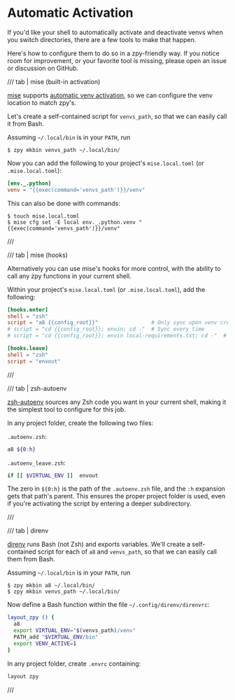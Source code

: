 # Automatic Activation

If you'd like your shell to automatically activate and deactivate venvs
when you switch directories, there are a few tools to make that happen.

Here's how to configure them to do so in a zpy-friendly way.
If you notice room for improvement, or your favorite tool is missing,
please open an issue or discussion on GitHub.

/// tab | mise (built-in activation)

[mise](https://mise.jdx.dev/) supports
[automatic venv activation](https://mise.jdx.dev/lang/python.html#automatic-virtualenv-activation),
so we can configure the venv location to match zpy's.

Let's create a self-contained script for `venvs_path`,
so that we can easily call it from Bash.

Assuming `~/.local/bin` is in your `PATH`, run

```console
$ zpy mkbin venvs_path ~/.local/bin/
```

Now you can add the following to your project's `mise.local.toml` (or `.mise.local.toml`):

```toml
[env._.python]
venv = "{{exec(command='venvs_path')}}/venv"
```

This can also be done with commands:

```console
$ touch mise.local.toml
$ mise cfg set -E local env._.python.venv "{{exec(command='venvs_path')}}/venv"
```

///

/// tab | mise (hooks)

Alternatively you can use mise's hooks for more control,
with the ability to call any zpy functions in your current shell.

Within your project's `mise.local.toml` (or `.mise.local.toml`), add the following:

```toml
[hooks.enter]
shell = "zsh"
script = "a8 {{config_root}}"                 # Only sync upon venv creation
# script = "cd {{config_root}}; envin; cd -"  # Sync every time
# script = "cd {{config_root}}; envin local-requirements.txt; cd -"  # Sync to specific lockfile

[hooks.leave]
shell = "zsh"
script = "envout"
```

///

/// tab | zsh-autoenv

[zsh-autoenv](https://github.com/Tarrasch/zsh-autoenv)
sources any Zsh code you want in your current shell,
making it the simplest tool to configure for this job.

In any project folder, create the following two files:

`.autoenv.zsh`:

```zsh
a8 ${0:h}
```

`.autoenv_leave.zsh`:

```zsh
if [[ $VIRTUAL_ENV ]]  envout
```

The zero in `${0:h}` is the path of the `.autoenv.zsh` file,
and the `:h` expansion gets that path's parent.
This ensures the proper project folder is used,
even if you're activating the script by entering a deeper subdirectory.

///

/// tab | direnv

[direnv](https://github.com/direnv/direnv/)
runs Bash (not Zsh) and exports variables.
We'll create a self-contained script for each of `a8` and `venvs_path`,
so that we can easily call them from Bash.

Assuming `~/.local/bin` is in your `PATH`, run

```console
$ zpy mkbin a8 ~/.local/bin/
$ zpy mkbin venvs_path ~/.local/bin/
```

Now define a Bash function within the file `~/.config/direnv/direnvrc`:

```bash
layout_zpy () {
  a8
  export VIRTUAL_ENV="$(venvs_path)/venv"
  PATH_add "$VIRTUAL_ENV/bin"
  export VENV_ACTIVE=1
}
```

In any project folder, create `.envrc` containing:

```bash
layout zpy
```

///
